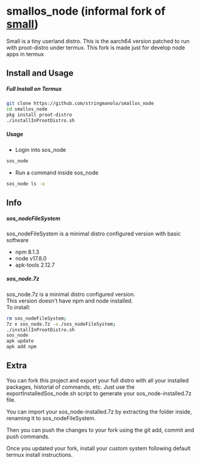 # smallos_node (informal fork of [small](https://github.com/stringmanolo/small))

Small is a tiny userland distro. This is the aarch64 version patched to run with proot-distro under termux. This fork is made just for develop node apps in termux

## Install and Usage
##### Full Install on Termux

```bash
git clone https://github.com/stringmanolo/smallos_node
cd smallos_node
pkg install proot-distro
./installInProotDistro.sh
```

##### Usage

- Login into sos_node
```bash
sos_node
```

- Run a command inside sos_node
```bash
sos_node ls -a
```

## Info
##### sos_nodeFileSystem
sos_nodeFileSystem is a minimal distro configured version with basic software
- npm 8.1.3
- node v17.8.0
- apk-tools 2.12.7

##### sos_node.7z 
sos_node.7z is a minimal distro configured version.  
This version doesn't have npm and node installed.  
To install:  
```bash
rm sos_nodeFileSystem;
7z x sos_node.7z -o./sos_nodeFileSystem;
./installInProotDistro.sh
sos_node
apk update
apk add npm
```

## Extra
You can fork this project and export your full distro with all your installed packages, historial of commands, etc. Just use the exportInstalledSos_node.sh script to generate your sos_node-installed.7z file.  
  

You can import your sos_node-installed.7z by extracting the folder inside, renaming it to sos_nodeFileSystem.   
  

Then you can push the changes to your fork using the git add, commit and push commands.    
  

Once you updated your fork, install your custom system following default termux install instructions.
